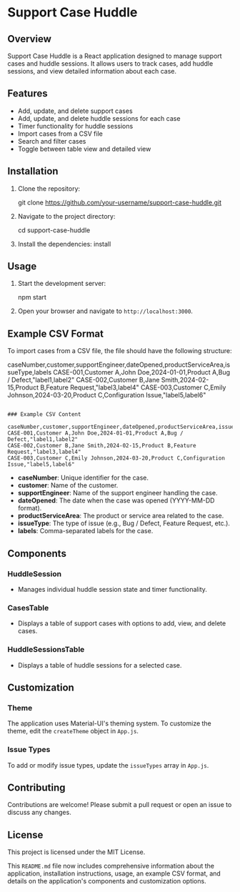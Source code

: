 
# Support Case Huddle

## Overview
Support Case Huddle is a React application designed to manage support cases and huddle sessions. It allows users to track cases, add huddle sessions, and view detailed information about each case.

## Features
- Add, update, and delete support cases
- Add, update, and delete huddle sessions for each case
- Timer functionality for huddle sessions
- Import cases from a CSV file
- Search and filter cases
- Toggle between table view and detailed view

## Installation
1. Clone the repository:

   git clone https://github.com/your-username/support-case-huddle.git
 
2. Navigate to the project directory:
  
   cd support-case-huddle
 
3. Install the dependencies:
install
 

## Usage
1. Start the development server:

   npm start

2. Open your browser and navigate to `http://localhost:3000`.

## Example CSV Format
To import cases from a CSV file, the file should have the following structure:


caseNumber,customer,supportEngineer,dateOpened,productServiceArea,issueType,labels
CASE-001,Customer A,John Doe,2024-01-01,Product A,Bug / Defect,"label1,label2"
CASE-002,Customer B,Jane Smith,2024-02-15,Product B,Feature Request,"label3,label4"
CASE-003,Customer C,Emily Johnson,2024-03-20,Product C,Configuration Issue,"label5,label6"
```

### Example CSV Content

caseNumber,customer,supportEngineer,dateOpened,productServiceArea,issueType,labels
CASE-001,Customer A,John Doe,2024-01-01,Product A,Bug / Defect,"label1,label2"
CASE-002,Customer B,Jane Smith,2024-02-15,Product B,Feature Request,"label3,label4"
CASE-003,Customer C,Emily Johnson,2024-03-20,Product C,Configuration Issue,"label5,label6"
```

- **caseNumber**: Unique identifier for the case.
- **customer**: Name of the customer.
- **supportEngineer**: Name of the support engineer handling the case.
- **dateOpened**: The date when the case was opened (YYYY-MM-DD format).
- **productServiceArea**: The product or service area related to the case.
- **issueType**: The type of issue (e.g., Bug / Defect, Feature Request, etc.).
- **labels**: Comma-separated labels for the case.

## Components
### HuddleSession
- Manages individual huddle session state and timer functionality.

### CasesTable
- Displays a table of support cases with options to add, view, and delete cases.

### HuddleSessionsTable
- Displays a table of huddle sessions for a selected case.

## Customization
### Theme
The application uses Material-UI's theming system. To customize the theme, edit the `createTheme` object in `App.js`.

### Issue Types
To add or modify issue types, update the `issueTypes` array in `App.js`.

## Contributing
Contributions are welcome! Please submit a pull request or open an issue to discuss any changes.

## License
This project is licensed under the MIT License.


This `README.md` file now includes comprehensive information about the application, installation instructions, usage, an example CSV format, and details on the application's components and customization options.